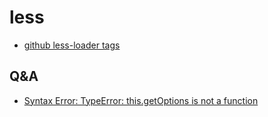# less
- [github less-loader tags](https://github.com/webpack-contrib/less-loader/tags)

## Q&A
- [Syntax Error: TypeError: this.getOptions is not a function](https://blog.csdn.net/qq_35617751/article/details/114064431)